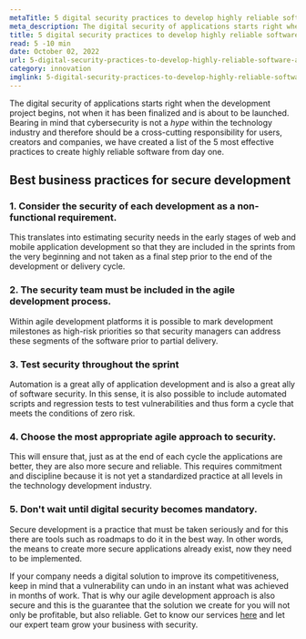 ```yaml
---
metaTitle: 5 digital security practices to develop highly reliable software.
meta_description: The digital security of applications starts right when the development project begins, not when it has been finalized and is about to be launched.
title: 5 digital security practices to develop highly reliable software
read: 5 -10 min
date: October 02, 2022
url: 5-digital-security-practices-to-develop-highly-reliable-software-apps
category: innovation
imglink: 5-digital-security-practices-to-develop-highly-reliable-software-apps.jpg
---
```


The digital security of applications starts right when the development project begins, not when it has been finalized and is about to be launched. Bearing in mind that cybersecurity is not a _hype_ within the technology industry and therefore should be a cross-cutting responsibility for users, creators and companies, we have created a list of the 5 most effective practices to create highly reliable software from day one.

## Best business practices for secure development

### 1. Consider the security of each development as a non-functional requirement.

This translates into estimating security needs in the early stages of web and mobile application development so that they are included in the sprints from the very beginning and not taken as a final step prior to the end of the development or delivery cycle.

### 2. The security team must be included in the agile development process.

Within agile development platforms it is possible to mark development milestones as high-risk priorities so that security managers can address these segments of the software prior to partial delivery.

### 3. Test security throughout the sprint

Automation is a great ally of application development and is also a great ally of software security. In this sense, it is also possible to include automated scripts and regression tests to test vulnerabilities and thus form a cycle that meets the conditions of zero risk.

### 4. Choose the most appropriate agile approach to security.

This will ensure that, just as at the end of each cycle the applications are better, they are also more secure and reliable. This requires commitment and discipline because it is not yet a standardized practice at all levels in the technology development industry.

### 5. Don't wait until digital security becomes mandatory.

Secure development is a practice that must be taken seriously and for this there are tools such as roadmaps to do it in the best way. In other words, the means to create more secure applications already exist, now they need to be implemented.

If your company needs a digital solution to improve its competitiveness, keep in mind that a vulnerability can undo in an instant what was achieved in months of work. That is why our agile development approach is also secure and this is the guarantee that the solution we create for you will not only be profitable, but also reliable. Get to know our services [here](https://www.dreamcodesoft.com/en/services) and let our expert team grow your business with security.
